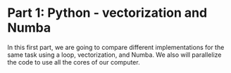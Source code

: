# Part 1: Python - vectorization and Numba
In this first part, we are going to compare different implementations for the same task using a loop, vectorization, and Numba. We also will parallelize the code to use all the cores of our computer.

```{tableofcontents}
```